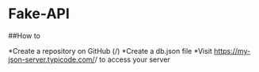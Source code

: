 # Fake-API
##How to

*Create a repository on GitHub (<your-username>/<your-repo>)
*Create a db.json file
*Visit https://my-json-server.typicode.com/<your-username>/<your-repo> to access your server
